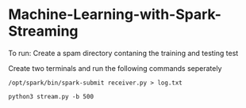 ﻿# Machine-Learning-with-Spark-Streaming

To run:
Create a spam directory contaning the training and testing test

Create two terminals and run the following commands seperately

`/opt/spark/bin/spark-submit receiver.py > log.txt `

`python3 stream.py -b 500`
